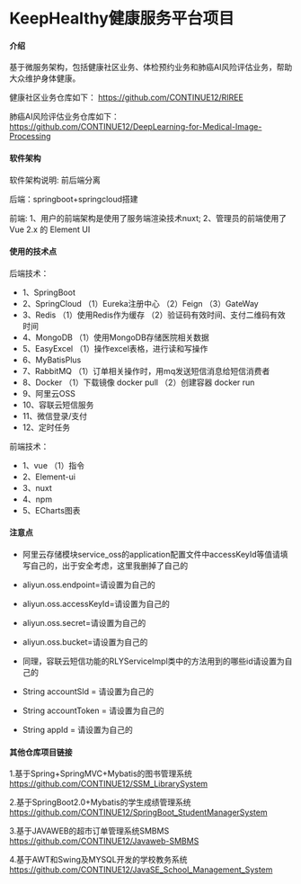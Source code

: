 # KeepHealthy健康服务平台项目 

#### 介绍
  基于微服务架构，包括健康社区业务、体检预约业务和肺癌AI风险评估业务，帮助大众维护身体健康。
  
  健康社区业务仓库如下：
  https://github.com/CONTINUE12/RIREE
  
  肺癌AI风险评估业务仓库如下：
  https://github.com/CONTINUE12/DeepLearning-for-Medical-Image-Processing

#### 软件架构
  软件架构说明: 前后端分离 

  后端：springboot+springcloud搭建

  前端: 1、用户的前端架构是使用了服务端渲染技术nuxt; 
        2、管理员的前端使用了 Vue 2.x 的 Element UI 

#### 使用的技术点
后端技术：
- 1、SpringBoot 
- 2、SpringCloud
（1）Eureka注册中心
（2）Feign
（3）GateWay
- 3、Redis
（1）使用Redis作为缓存
（2）验证码有效时间、支付二维码有效时间
- 4、MongoDB
（1）使用MongoDB存储医院相关数据
- 5、EasyExcel
（1）操作excel表格，进行读和写操作
- 6、MyBatisPlus
- 7、RabbitMQ
（1）订单相关操作时，用mq发送短信消息给短信消费者
- 8、Docker
（1）下载镜像 docker pull 
（2）创建容器 docker run
- 9、阿里云OSS
- 10、容联云短信服务
- 11、微信登录/支付
- 12、定时任务

前端技术：

- 1、vue
 （1）指令
- 2、Element-ui
- 3、nuxt
- 4、npm
- 5、ECharts图表

#### 注意点
- 阿里云存储模块service_oss的application配置文件中accessKeyId等值请填写自己的，出于安全考虑，这里我删掉了自己的
- aliyun.oss.endpoint=请设置为自己的
- aliyun.oss.accessKeyId=请设置为自己的
- aliyun.oss.secret=请设置为自己的
- aliyun.oss.bucket=请设置为自己的

- 同理，容联云短信功能的RLYServiceImpl类中的方法用到的哪些id请设置为自己的
- String accountSId = 请设置为自己的
- String accountToken = 请设置为自己的
- String appId = 请设置为自己的

#### 其他仓库项目链接

1.基于Spring+SpringMVC+Mybatis的图书管理系统
https://github.com/CONTINUE12/SSM_LibrarySystem

2.基于SpringBoot2.0+Mybatis的学生成绩管理系统
https://github.com/CONTINUE12/SpringBoot_StudentManagerSystem

3.基于JAVAWEB的超市订单管理系统SMBMS
https://github.com/CONTINUE12/Javaweb-SMBMS

4.基于AWT和Swing及MYSQL开发的学校教务系统
https://github.com/CONTINUE12/JavaSE_School_Management_System

